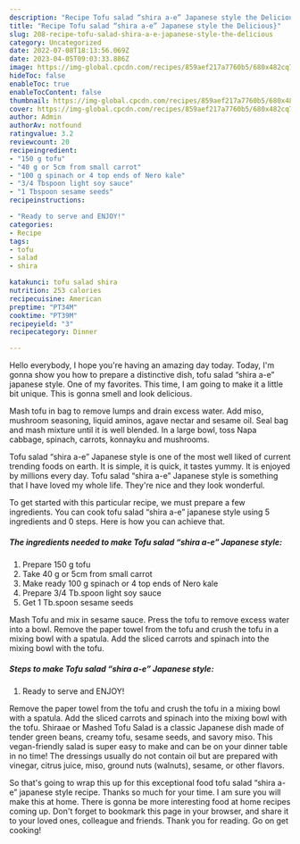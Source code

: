 ```yaml
---
description: "Recipe Tofu salad “shira a-e” Japanese style the Delicious}"
title: "Recipe Tofu salad “shira a-e” Japanese style the Delicious}"
slug: 208-recipe-tofu-salad-shira-a-e-japanese-style-the-delicious
category: Uncategorized
date: 2022-07-08T18:13:56.069Z
date: 2023-04-05T09:03:33.886Z
image: https://img-global.cpcdn.com/recipes/859aef217a7760b5/680x482cq70/tofu-salad-shira-a-e-japanese-style-recipe-main-photo.jpg
hideToc: false
enableToc: true
enableTocContent: false
thumbnail: https://img-global.cpcdn.com/recipes/859aef217a7760b5/680x482cq70/tofu-salad-shira-a-e-japanese-style-recipe-main-photo.jpg
cover: https://img-global.cpcdn.com/recipes/859aef217a7760b5/680x482cq70/tofu-salad-shira-a-e-japanese-style-recipe-main-photo.jpg
author: Admin
authorAv: notfound
ratingvalue: 3.2
reviewcount: 20
recipeingredient:
- "150 g tofu"
- "40 g or 5cm from small carrot"
- "100 g spinach or 4 top ends of Nero kale"
- "3/4 Tbspoon light soy sauce"
- "1 Tbspoon sesame seeds"
recipeinstructions:

- "Ready to serve and ENJOY!"
categories:
- Recipe
tags:
- tofu
- salad
- shira

katakunci: tofu salad shira 
nutrition: 253 calories
recipecuisine: American
preptime: "PT34M"
cooktime: "PT39M"
recipeyield: "3"
recipecategory: Dinner

---
```



Hello everybody, I hope you're having an amazing day today. Today, I'm gonna show you how to prepare a distinctive dish, tofu salad “shira a-e” japanese style. One of my favorites. This time, I am going to make it a little bit unique. This is gonna smell and look delicious.

Mash tofu in bag to remove lumps and drain excess water. Add miso, mushroom seasoning, liquid aminos, agave nectar and sesame oil. Seal bag and mash mixture until it is well blended. In a large bowl, toss Napa cabbage, spinach, carrots, konnayku and mushrooms.

Tofu salad “shira a-e” Japanese style is one of the most well liked of current trending foods on earth. It is simple, it is quick, it tastes yummy. It is enjoyed by millions every day. Tofu salad “shira a-e” Japanese style is something that I have loved my whole life. They're nice and they look wonderful.


To get started with this particular recipe, we must prepare a few ingredients. You can cook tofu salad “shira a-e” japanese style using 5 ingredients and 0 steps. Here is how you can achieve that.

<!--inarticleads1-->

##### The ingredients needed to make Tofu salad “shira a-e” Japanese style:

1. Prepare 150 g tofu
1. Take 40 g or 5cm from small carrot
1. Make ready 100 g spinach or 4 top ends of Nero kale
1. Prepare 3/4 Tb.spoon light soy sauce
1. Get 1 Tb.spoon sesame seeds


Mash Tofu and mix in sesame sauce. Press the tofu to remove excess water into a bowl. Remove the paper towel from the tofu and crush the tofu in a mixing bowl with a spatula. Add the sliced carrots and spinach into the mixing bowl with the tofu. 

<!--inarticleads2-->

##### Steps to make Tofu salad “shira a-e” Japanese style:


1. Ready to serve and ENJOY!

Remove the paper towel from the tofu and crush the tofu in a mixing bowl with a spatula. Add the sliced carrots and spinach into the mixing bowl with the tofu. Shiraae or Mashed Tofu Salad is a classic Japanese dish made of tender green beans, creamy tofu, sesame seeds, and savory miso. This vegan-friendly salad is super easy to make and can be on your dinner table in no time! The dressings usually do not contain oil but are prepared with vinegar, citrus juice, miso, ground nuts (walnuts), sesame, or other flavors. 

So that's going to wrap this up for this exceptional food tofu salad “shira a-e” japanese style recipe. Thanks so much for your time. I am sure you will make this at home. There is gonna be more interesting food at home recipes coming up. Don't forget to bookmark this page in your browser, and share it to your loved ones, colleague and friends. Thank you for reading. Go on get cooking!
